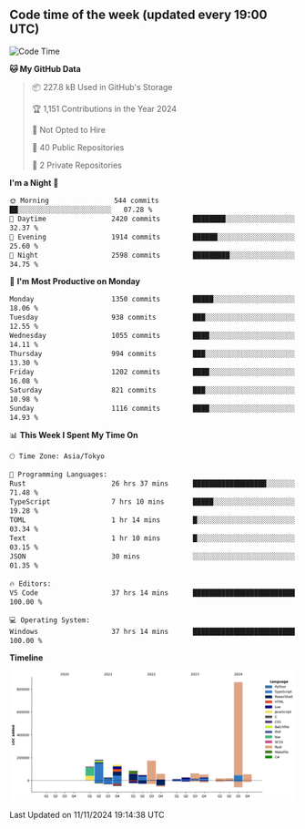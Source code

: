 ## Code time of the week (updated every 19:00 UTC)

<!--START_SECTION:waka-->
![Code Time](http://img.shields.io/badge/Code%20Time-3%2C917%20hrs%2046%20mins-blue)

**🐱 My GitHub Data** 

> 📦 227.8 kB Used in GitHub's Storage 
 > 
> 🏆 1,151 Contributions in the Year 2024
 > 
> 🚫 Not Opted to Hire
 > 
> 📜 40 Public Repositories 
 > 
> 🔑 2 Private Repositories 
 > 
**I'm a Night 🦉** 

```text
🌞 Morning                544 commits         ██░░░░░░░░░░░░░░░░░░░░░░░   07.28 % 
🌆 Daytime                2420 commits        ████████░░░░░░░░░░░░░░░░░   32.37 % 
🌃 Evening                1914 commits        ██████░░░░░░░░░░░░░░░░░░░   25.60 % 
🌙 Night                  2598 commits        █████████░░░░░░░░░░░░░░░░   34.75 % 
```
📅 **I'm Most Productive on Monday** 

```text
Monday                   1350 commits        █████░░░░░░░░░░░░░░░░░░░░   18.06 % 
Tuesday                  938 commits         ███░░░░░░░░░░░░░░░░░░░░░░   12.55 % 
Wednesday                1055 commits        ████░░░░░░░░░░░░░░░░░░░░░   14.11 % 
Thursday                 994 commits         ███░░░░░░░░░░░░░░░░░░░░░░   13.30 % 
Friday                   1202 commits        ████░░░░░░░░░░░░░░░░░░░░░   16.08 % 
Saturday                 821 commits         ███░░░░░░░░░░░░░░░░░░░░░░   10.98 % 
Sunday                   1116 commits        ████░░░░░░░░░░░░░░░░░░░░░   14.93 % 
```


📊 **This Week I Spent My Time On** 

```text
🕑︎ Time Zone: Asia/Tokyo

💬 Programming Languages: 
Rust                     26 hrs 37 mins      ██████████████████░░░░░░░   71.48 % 
TypeScript               7 hrs 10 mins       █████░░░░░░░░░░░░░░░░░░░░   19.28 % 
TOML                     1 hr 14 mins        █░░░░░░░░░░░░░░░░░░░░░░░░   03.34 % 
Text                     1 hr 10 mins        █░░░░░░░░░░░░░░░░░░░░░░░░   03.15 % 
JSON                     30 mins             ░░░░░░░░░░░░░░░░░░░░░░░░░   01.35 % 

🔥 Editors: 
VS Code                  37 hrs 14 mins      █████████████████████████   100.00 % 

💻 Operating System: 
Windows                  37 hrs 14 mins      █████████████████████████   100.00 % 
```

**Timeline**

![Lines of Code chart](https://raw.githubusercontent.com/SARDONYX-sard/SARDONYX-sard/main/assets/bar_graph.png)


 Last Updated on 11/11/2024 19:14:38 UTC
<!--END_SECTION:waka-->